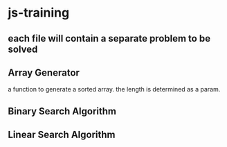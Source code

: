 # js-training

## each file will contain a separate problem to be solved

## Array Generator  
a function to generate a sorted array. the length is determined as a param.
## Binary Search Algorithm 
## Linear Search Algorithm
